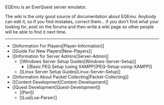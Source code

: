 EQEmu is an EverQuest server emulator.

The wiki is the only good source of documentation about EQEmu. Anybody can edit it, so if you find mistakes, correct them... if you don't find what your looking for, post on the forums and then write a wiki page so other people will be able to find it next time.

***

* [[Information For Players|Player-Information]]
* [[Guide For New Players|New-Players]]
* [[Information for Server Admins|Server-Admin]]
  * [[Windows Server Setup Guides|Windows-Server-Setup]]
    * [[Basic PEQ Setup (using XAMPP)|PEQ-Setup-using-XAMPP]]
  * [[Linux Server Setup Guides|Linux-Server-Setup]]
* [[Information About Packet Collecting|Packet-Collecting]]
* [[Content Development|Content-Development]]
* [[Quest Development|Quest-Development]]
  * [[Perl]]
  * [[Lua|Lua-Parser]]